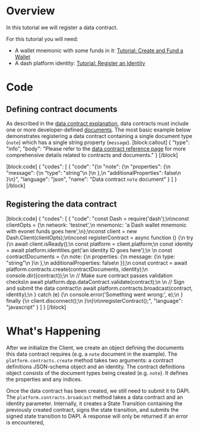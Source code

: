 # Overview

In this tutorial we will register a data contract.

For this tutorial you will need:

- A wallet mnemonic with some funds in it: [Tutorial: Create and Fund a Wallet](tutorial-create-and-fund-a-wallet)
- A dash platform identity: [Tutorial: Register an Identity](tutorial-register-an-identity) 

# Code

## Defining contract documents

As described in the [data contract explanation](explanation-platform-protocol-data-contract#section-structure), data contracts must include one or more developer-defined [documents](explanation-platform-protocol-document). The most basic example below demonstrates registering a data contract containing a single document type (`note`) which has a single string property (`message`).
[block:callout]
{
  "type": "info",
  "body": "Please refer to the [data contract reference page](reference-data-contracts) for more comprehensive details related to contracts and documents."
}
[/block]

[block:code]
{
  "codes": [
    {
      "code": "{\n  \"note\": {\n    \"properties\": {\n      \"message\": {\n        \"type\": \"string\"\n      }\n    },\n    \"additionalProperties\": false\n  }\n}",
      "language": "json",
      "name": "Data contract `note` document"
    }
  ]
}
[/block]
## Registering the data contract
[block:code]
{
  "codes": [
    {
      "code": "const Dash = require('dash');\n\nconst clientOpts = {\n  network: 'testnet',\n  mnemonic: 'a Dash wallet mnemonic with evonet funds goes here',\n};\nconst client = new Dash.Client(clientOpts);\n\nconst registerContract = async function () {\n  try {\n    await client.isReady();\n    const platform = client.platform;\n    const identity = await platform.identities.get('an identity ID goes here');\n    \n    const contractDocuments = {\n      note: {\n        properties: {\n          message: {\n            type: \"string\"\n          }\n        },\n        additionalProperties: false\n      }};\n    const contract = await platform.contracts.create(contractDocuments, identity);\n    console.dir({contract});\n    \n    // Make sure contract passes validation checks\n    await platform.dpp.dataContract.validate(contract);\n    \n    // Sign and submit the data contract\n    await platform.contracts.broadcast(contract, identity);\n  } catch (e) {\n    console.error('Something went wrong:', e);\n  } finally {\n    client.disconnect();\n  }\n}\n\nregisterContract();",
      "language": "javascript"
    }
  ]
}
[/block]
# What's Happening

After we initialize the Client, we create an object defining the documents this data contract requires (e.g. a `note` document in the example). The `platform.contracts.create` method takes two arguments: a contract definitions JSON-schema object and an identity. The contract definitions object consists of the document types being created (e.g. `note`). It defines the properties and any indices. 

Once the data contract has been created, we still need to submit it to DAPI. The `platform.contracts.broadcast` method takes a data contract and an identity parameter. Internally, it creates a State Transition containing the previously created contract, signs the state transition, and submits the signed state transition to DAPI. A response will only be returned if an error is encountered,